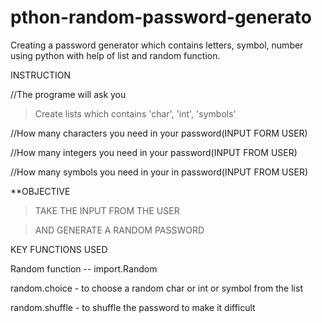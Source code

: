 # pthon-random-password-generato
Creating a password generator which contains letters, symbol, number using python with help of list and random function.

INSTRUCTION

//The programe will ask you 

>Create lists which contains 'char', 'int', 'symbols'

//How many characters you need in your password(INPUT FORM USER)

//How many integers you need in your password(INPUT FROM USER)

//How many symbols you need in your in password(INPUT FROM USER)

**OBJECTIVE

>TAKE THE INPUT FROM THE USER

>AND GENERATE A RANDOM PASSWORD

KEY FUNCTIONS USED

Random function -- import.Random

random.choice - to choose a random char or int or symbol from the list

random.shuffle - to shuffle the password to make it difficult
